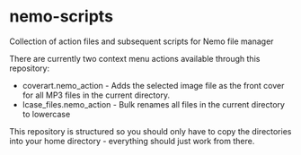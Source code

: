 # nemo-scripts
Collection of action files and subsequent scripts for Nemo file manager

There are currently two context menu actions available through this repository:
- coverart.nemo_action - Adds the selected image file as the front cover for all MP3 files in the current directory.
- lcase_files.nemo_action - Bulk renames all files in the current directory to lowercase

This repository is structured so you should only have to copy the directories into your home directory - everything should just work from there.
